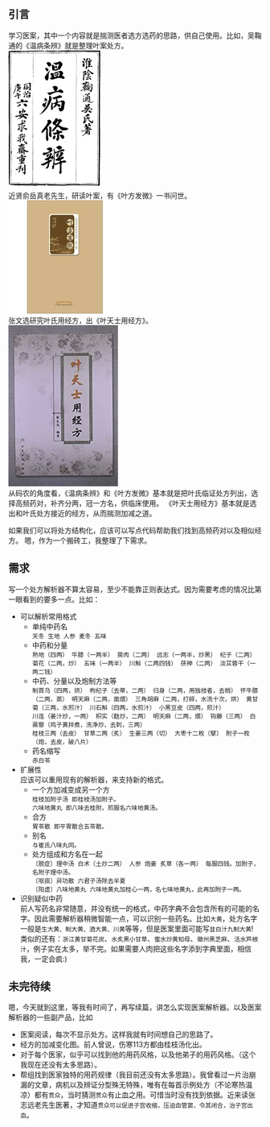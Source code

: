 ## 引言
学习医案，其中一个内容就是揣测医者选方选药的思路，供自己使用。比如，吴鞠通的《温病条辨》就是整理叶案处方。  
![image](温病条辨.png)  
近贤俞岳真老先生，研读叶案，有《叶方发微》一书问世。  
![image](叶方发微.jpeg)  
张文选研究叶氏用经方，出《叶天士用经方》。  
![image](叶天士用经方.jpeg)   
从码农的角度看，《温病条辨》和《叶方发微》基本就是把叶氏临证处方列出，选择高频药对，补齐分两，冠一方名，供临床使用。
《叶天士用经方》基本就是选出和叶氏处方接近的经方，从而揣测加减之道。

如果我们可以将处方结构化，应该可以写点代码帮助我们找到高频药对以及相似经方。 嗯，作为一个搬砖工，我整理了下需求。  

## 需求

写一个处方解析器不算太容易，至少不能靠正则表达式。因为需要考虑的情况比第一眼看到的要多一点。比如：

- 可以解析常用格式
  - 单纯中药名  
    `天冬 生地 人参 麦冬 五味`
  - 中药和分量  
     `熟地（四两） 牛膝（一两半） 萸肉（二两） 远志（一两半，炒黑） 杞子（二两） 菊花（二两，炒） 五味（一两半） 川斛（二两四钱） 茯神（二两） 淡苁蓉干（一两二钱）`
  - 中药、分量以及炮制方法等  
     `制首乌（四两，烘） 枸杞子（去蒂，二两） 归身（二两，用独枝者，去梢） 怀牛膝（二两，蒸） 明天麻（二两，面煨） 三角胡麻（二两，打碎，水洗十次，烘） 黄甘菊（三两，水煎汁） 川石斛（四两，水煎汁） 小黑豆皮（四两，煎汁）`  
    `川连（姜汁炒，一两） 枳实（麸炒，二两） 明天麻（二两，煨） 钩藤（三两） 白蒺藜（鸡子黄拌煮，洗净炒，去刺，三两）`  
    `桂枝三两（去皮） 甘草二两（炙） 生姜三两（切） 大枣十二枚（擘） 附子一枚（炮，去皮，破八片） `
  - 药名缩写  
    `赤白苓`
- 扩展性  
  应该可以重用现有的解析器，来支持新的格式。
  - 一个方加减变成另一个方  
    `桂枝加附子汤 即桂枝汤加附子。`  
    `六味地黄丸 即八味去桂附，煎服名六味地黄汤。`
  - 合方  
    `胃苓散 即平胃散合五苓散。`
  - 别名  
    `与崔氏八味丸同。`
  - 处方组成和方名在一起  
    `〔脱症〕理中汤 白术（土炒二两） 人参 炮姜 炙草（各一两） 每服四钱。加附子，名附子理中汤。`  
    `〔呕痰〕异功散 六君子汤除去半夏`  
    `〔阳虚〕八味地黄丸 六味地黄丸加桂心一两，名七味地黄丸，此再加附子一两。`
- 识别疑似中药  
  前人写药名非常随意，并没有统一的格式，中药字典不会包含所有的可能的名字。因此需要解析器稍微智能一点，可以识别一些药名。比如`大黄`，处方名字一般是`生大黄、制大黄、酒大黄、川黄`等等，但是医案里面可能写`韭白汁九制大黄`! 类似的还有：`浙江黄甘菊花炭`、`水炙黑小甘草`、`蜜水炒黄知母`、`徽州黑芝麻`、`活水芦根汁`，例子实在太多，举不完。如果需要人肉把这些名字添到字典里面，相信我，一定会疯:)

## 未完待续
嗯，今天就到这里，等我有时间了，再写续篇，讲怎么实现医案解析器。以及医案解析器的一些副产品，比如
- 医案阅读，每次不显示处方。这样我就有时间想自己的思路了。  
- 经方的加减变化图。前人曾说，伤寒113方都由桂枝汤化出。  
- 对于每个医家，似乎可以找到他的用药风格，以及他弟子的用药风格。（这个我现在还没有太多思路）。  
- 帮组找到医家独特的用药规律（我目前还没有太多思路）。我曾看过一片治崩漏的文章，病机以及辨证分型殊无特殊，唯有在每首示例处方（不论寒热温凉）都有`贯众`，当时猜测`贯众`有止血之用。可惜当时没有找到依据。近来读张志远老先生医著，才知道`贯众可以促进子宫收缩，压迫血管窦，令其闭合，治子宫出血`。

